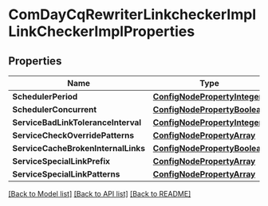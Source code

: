 # ComDayCqRewriterLinkcheckerImplLinkCheckerImplProperties

## Properties
Name | Type | Description | Notes
------------ | ------------- | ------------- | -------------
**SchedulerPeriod** | [**ConfigNodePropertyInteger**](configNodePropertyInteger.md) |  | [optional] 
**SchedulerConcurrent** | [**ConfigNodePropertyBoolean**](configNodePropertyBoolean.md) |  | [optional] 
**ServiceBadLinkToleranceInterval** | [**ConfigNodePropertyInteger**](configNodePropertyInteger.md) |  | [optional] 
**ServiceCheckOverridePatterns** | [**ConfigNodePropertyArray**](configNodePropertyArray.md) |  | [optional] 
**ServiceCacheBrokenInternalLinks** | [**ConfigNodePropertyBoolean**](configNodePropertyBoolean.md) |  | [optional] 
**ServiceSpecialLinkPrefix** | [**ConfigNodePropertyArray**](configNodePropertyArray.md) |  | [optional] 
**ServiceSpecialLinkPatterns** | [**ConfigNodePropertyArray**](configNodePropertyArray.md) |  | [optional] 

[[Back to Model list]](../README.md#documentation-for-models) [[Back to API list]](../README.md#documentation-for-api-endpoints) [[Back to README]](../README.md)


